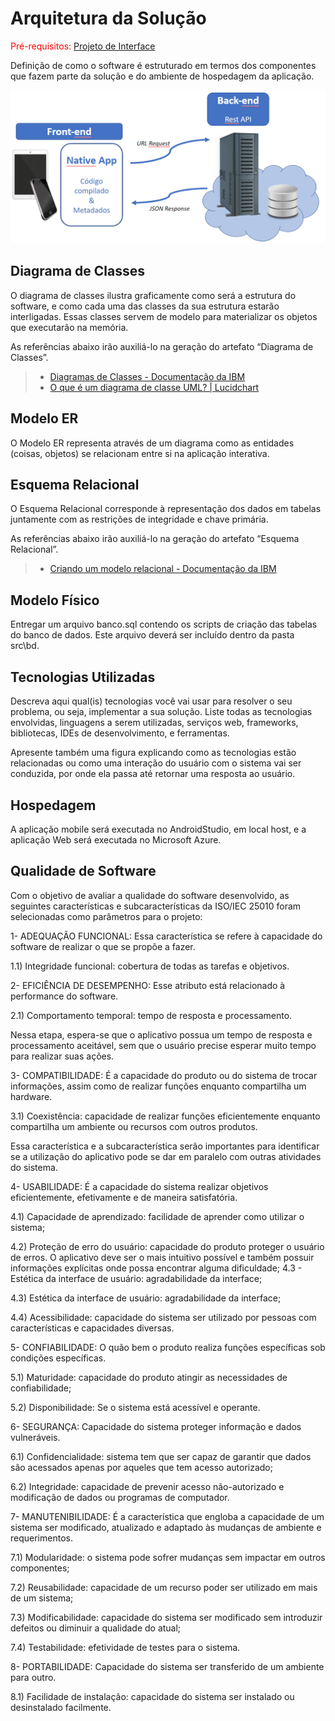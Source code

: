 # Arquitetura da Solução

<span style="color:red">Pré-requisitos: <a href="3-Projeto de Interface.md"> Projeto de Interface</a></span>

Definição de como o software é estruturado em termos dos componentes que fazem parte da solução e do ambiente de hospedagem da aplicação.

![Arquitetura da Solução](img/02-mob-arch.png)

## Diagrama de Classes

O diagrama de classes ilustra graficamente como será a estrutura do software, e como cada uma das classes da sua estrutura estarão interligadas. Essas classes servem de modelo para materializar os objetos que executarão na memória.

As referências abaixo irão auxiliá-lo na geração do artefato “Diagrama de Classes”.

> - [Diagramas de Classes - Documentação da IBM](https://www.ibm.com/docs/pt-br/rational-soft-arch/9.6.1?topic=diagrams-class)
> - [O que é um diagrama de classe UML? | Lucidchart](https://www.lucidchart.com/pages/pt/o-que-e-diagrama-de-classe-uml)

## Modelo ER

O Modelo ER representa através de um diagrama como as entidades (coisas, objetos) se relacionam entre si na aplicação interativa.

## Esquema Relacional

O Esquema Relacional corresponde à representação dos dados em tabelas juntamente com as restrições de integridade e chave primária.
 
As referências abaixo irão auxiliá-lo na geração do artefato “Esquema Relacional”.

> - [Criando um modelo relacional - Documentação da IBM](https://www.ibm.com/docs/pt-br/cognos-analytics/10.2.2?topic=designer-creating-relational-model)

## Modelo Físico

Entregar um arquivo banco.sql contendo os scripts de criação das tabelas do banco de dados. Este arquivo deverá ser incluído dentro da pasta src\bd.

## Tecnologias Utilizadas

Descreva aqui qual(is) tecnologias você vai usar para resolver o seu problema, ou seja, implementar a sua solução. Liste todas as tecnologias envolvidas, linguagens a serem utilizadas, serviços web, frameworks, bibliotecas, IDEs de desenvolvimento, e ferramentas.

Apresente também uma figura explicando como as tecnologias estão relacionadas ou como uma interação do usuário com o sistema vai ser conduzida, por onde ela passa até retornar uma resposta ao usuário.

## Hospedagem

A aplicação mobile será executada no AndroidStudio, em local host, e a aplicação Web será executada no Microsoft Azure.

## Qualidade de Software

Com o objetivo de avaliar a qualidade do software desenvolvido, as seguintes características e subcaracterísticas da ISO/IEC 25010 foram selecionadas como parâmetros para o projeto:

1- ADEQUAÇÃO FUNCIONAL:
Essa característica se refere à capacidade do software de realizar o que se propõe a fazer.

1.1) Integridade funcional: cobertura de todas as tarefas e objetivos.

2- EFICIÊNCIA DE DESEMPENHO:
Esse atributo está relacionado à performance do software.

2.1) Comportamento temporal: tempo de resposta e processamento.

Nessa etapa, espera-se que o aplicativo possua um tempo de resposta e processamento aceitável, sem que o usuário precise esperar muito tempo para realizar suas ações.

3- COMPATIBILIDADE:
É a capacidade do produto ou do sistema de trocar informações, assim como de realizar funções enquanto compartilha um hardware.

3.1) Coexistência: capacidade de realizar funções eficientemente enquanto compartilha um ambiente ou recursos com outros produtos.

Essa característica e a subcaracterística serão importantes para identificar se a utilização do aplicativo pode se dar em paralelo com outras atividades do sistema.

4- USABILIDADE:
É a capacidade do sistema realizar objetivos eficientemente, efetivamente e de maneira satisfatória.

4.1) Capacidade de aprendizado: facilidade de aprender como utilizar o sistema;

4.2) Proteção de erro do usuário: capacidade do produto proteger o usuário de erros. O aplicativo deve ser o mais intuitivo possível e também possuir informações explícitas onde possa encontrar alguma dificuldade; 4.3 - Estética da interface de usuário: agradabilidade da interface;

4.3) Estética da interface de usuário: agradabilidade da interface;

4.4) Acessibilidade: capacidade do sistema ser utilizado por pessoas com características e capacidades diversas.

5- CONFIABILIDADE:
O quão bem o produto realiza funções específicas sob condições específicas.

5.1) Maturidade: capacidade do produto atingir as necessidades de confiabilidade;

5.2) Disponibilidade: Se o sistema está acessível e operante.

6- SEGURANÇA:
Capacidade do sistema proteger informação e dados vulneráveis.

6.1) Confidencialidade: sistema tem que ser capaz de garantir que dados são acessados apenas por aqueles que tem acesso autorizado;

6.2) Integridade: capacidade de prevenir acesso não-autorizado e modificação de dados ou programas de computador.

7- MANUTENIBILIDADE:
É a característica que engloba a capacidade de um sistema ser modificado, atualizado e adaptado às mudanças de ambiente e requerimentos.

7.1) Modularidade: o sistema pode sofrer mudanças sem impactar em outros componentes;

7.2) Reusabilidade: capacidade de um recurso poder ser utilizado em mais de um sistema;

7.3) Modificabilidade: capacidade do sistema ser modificado sem introduzir defeitos ou diminuir a qualidade do atual;

7.4) Testabilidade: efetividade de testes para o sistema.

8- PORTABILIDADE:
Capacidade do sistema ser transferido de um ambiente para outro.

8.1) Facilidade de instalação: capacidade do sistema ser instalado ou desinstalado facilmente.
